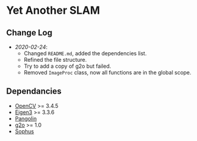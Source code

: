 # Yet Another SLAM

## Change Log

+ _2020-02-24_: 
    + Changed ```README.md```, added the dependencies list.
    + Refined the file structure.
    + Try to add a copy of g2o but failed.
    + Removed ```ImageProc``` class, now all functions are in the global scope.

## Dependancies

+ [OpenCV](https://github.com/opencv/opencv) >= 3.4.5
+ [Eigen3](https://github.com/eigenteam/eigen-git-mirror) >= 3.3.6
+ [Pangolin](https://github.com/stevenlovegrove/Pangolin)
+ [g2o](https://github.com/RainerKuemmerle/g2o) >= 1.0
+ [Sophus](https://github.com/xingruiy/Sophus)
